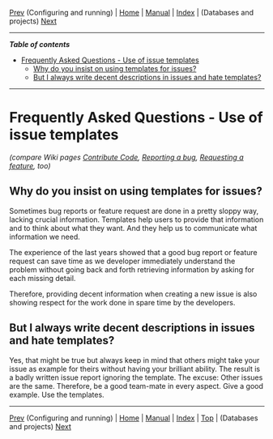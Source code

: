 [Prev](DocFaqConfig) (Configuring and running) | [Home](Home) | [Manual](DocMain) | [Index](AxAdvIndex) | (Databases and projects) [Next](DocFaqData)
- - -
 
***Table of contents***

* [Frequently Asked Questions - Use of issue templates](#frequently-asked-questions---use-of-issue-templates)
    * [Why do you insist on using templates for issues?](#why-do-you-insist-on-using-templates-for-issues)
    * [But I always write decent descriptions in issues and hate templates?](#but-i-always-write-decent-descriptions-in-issues-and-hate-templates)

* * * * * * * * * *
 
# Frequently Asked Questions - Use of issue templates

*(compare Wiki pages [Contribute Code](DeveloperCommitCode), [Reporting a bug](ReportBugs), [Requesting a feature](RequestFeatures), too)*

## Why do you insist on using templates for issues?

Sometimes bug reports or feature request are done in a pretty
sloppy way, lacking crucial information. Templates help users
to provide that information and to think about what they want.
And they help us to communicate what information we need.

The experience of the last years showed that a good bug report
or feature request can save time as we developer immediately
understand the problem without going back and forth retrieving
information by asking for each missing detail.

Therefore, providing decent information when creating a new issue
is also showing respect for the work done in spare time by the
developers.

## But I always write decent descriptions in issues and hate templates?

Yes, that might be true but always keep in mind that others might take
your issue as example for theirs without having your brilliant ability.
The result is a badly written issue report ignoring the template. The
excuse: Other issues are the same. Therefore, be a good team-mate in every
aspect. Give a good example. Use the templates.

- - -
[Prev](DocFaqConfig) (Configuring and running) | [Home](Home) | [Manual](DocMain) | [Index](AxAdvIndex) | [Top](#) | (Databases and projects) [Next](DocFaqData)
